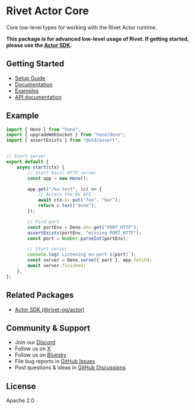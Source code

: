 # Rivet Actor Core

Core low-level types for working with the Rivet Actor runtime.

**This package is for advanced low-level usage of Rivet. If getting started, please use the
[Actor SDK](https://jsr.io/@rivet-gg/actor).**

## Getting Started

- [Setup Guide](https://rivet.gg/docs/setup)
- [Documentation](https://rivet.gg/docs)
- [Examples](https://github.com/rivet-gg/rivet/tree/main/examples)
- [API documentation](https://rivet.gg/docs/api)

## Example

```typescript
import { Hono } from "hono";
import { upgradeWebSocket } from "hono/deno";
import { assertExists } from "@std/assert";


// Start server
export default {
	async start(ctx) {
		// Start basic HTTP server
		const app = new Hono();

		app.get("/kv-test", (c) => {
			// Access the KV API
			await ctx.kv.put("foo", "bar");
			return c.text("done");
		});

		// Find port
		const portEnv = Deno.env.get("PORT_HTTP");
		assertExists(portEnv, "missing PORT_HTTP");
		const port = Number.parseInt(portEnv);

		// Start server
		console.log(`Listening on port ${port}`);
		const server = Deno.serve({ port }, app.fetch);
		await server.finished;
	},
};
```

## Related Packages

- [Actor SDK (@rivet-gg/actor)](https://jsr.io/@rivet-gg/actor)

## Community & Support

- Join our [Discord](https://rivet.gg/discord)
- Follow us on [X](https://x.com/rivet_gg)
- Follow us on [Bluesky](https://bsky.app/profile/rivet-gg.bsky.social)
- File bug reports in [GitHub Issues](https://github.com/rivet-gg/rivet/issues)
- Post questions & ideas in [GitHub Discussions](https://github.com/orgs/rivet-gg/discussions)

## License

Apache 2.0
